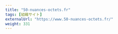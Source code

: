 ```yaml
---
title: "50-nuances-octets.fr"
tags: [組織サイト]
externalUrl: "https://www.50-nuances-octets.fr/"
weight: 331
---
```

